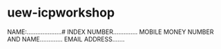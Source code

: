 # uew-icpworkshop
NAME:....................#
INDEX NUMBER..............
MOBILE MONEY NUMBER AND NAME.............
EMAIL ADDRESS.......

